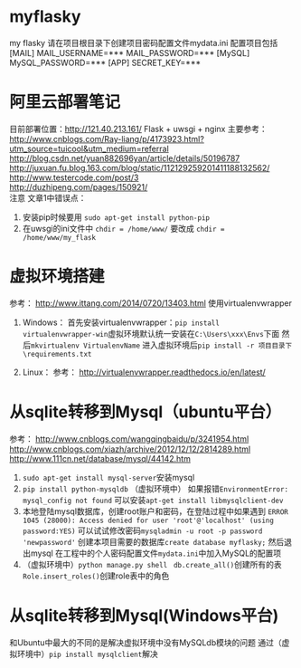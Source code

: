 # myflasky
my flasky
请在项目根目录下创建项目密码配置文件mydata.ini
配置项目包括
[MAIL]
MAIL_USERNAME=***
MAIL_PASSWORD=***
[MySQL]
MySQL_PASSWORD=***
[APP]
SECRET_KEY=***

# 阿里云部署笔记
目前部署位置：http://121.40.213.161/
Flask + uwsgi + nginx
主要参考：
http://www.cnblogs.com/Ray-liang/p/4173923.html?utm_source=tuicool&utm_medium=referral  
http://blog.csdn.net/yuan882696yan/article/details/50196787  
http://juxuan.fu.blog.163.com/blog/static/112129259201411188132562/  
http://www.testercode.com/post/3  
http://duzhipeng.com/pages/150921/  
注意 文章1中错误点：  
1. 安装pip时候要用 `sudo apt-get install python-pip`
2. 在uwsgi的ini文件中 `chdir = /home/www/` 要改成 `chdir = /home/www/my_flask`

# 虚拟环境搭建
参考：
http://www.ittang.com/2014/0720/13403.html
使用virtualenvwrapper
1. Windows：
首先安装virtualenvwrapper：`pip install virtualenvwrapper-win`虚拟环境默认统一安装在`C:\Users\xxx\Envs`下面
然后`mkvirtualenv VirtualenvName`
进入虚拟环境后`pip install -r 项目目录下\requirements.txt`

2. Linux：
参考：
http://virtualenvwrapper.readthedocs.io/en/latest/


# 从sqlite转移到Mysql（ubuntu平台）
参考：
http://www.cnblogs.com/wangqingbaidu/p/3241954.html
http://www.cnblogs.com/xiazh/archive/2012/12/12/2814289.html
http://www.111cn.net/database/mysql/44142.htm
1. `sudo apt-get install mysql-server`安装mysql
2. `pip install python-mysqldb` （虚拟环境中） 
如果报错`EnvironmentError: mysql_config not found`
可以安装`apt-get install libmysqlclient-dev`
3. 本地登陆mysql数据库，创建root账户和密码，在登陆过程中如果遇到
`ERROR 1045 (28000): Access denied for user 'root'@'localhost' (using password:YES)`
可以试试修改密码`mysqladmin -u root -p password 'newpassword'`
创建本项目需要的数据库`create database myflasky;` 然后退出mysql
在工程中的个人密码配置文件`mydata.ini`中加入MySQL的配置项
4. （虚拟环境中）`python manage.py shell `
`db.create_all()`创建所有的表
`Role.insert_roles()`创建role表中的角色

# 从sqlite转移到Mysql(Windows平台)
和Ubuntu中最大的不同的是解决虚拟环境中没有MySQLdb模块的问题
通过（虚拟环境中）`pip install mysqlclient`解决